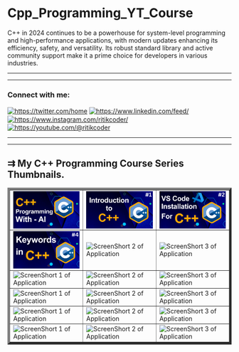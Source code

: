 # Cpp_Programming_YT_Course
C++ in 2024 continues to be a powerhouse for system-level programming and high-performance applications, with modern updates enhancing its efficiency, safety, and versatility. Its robust standard library and active community support make it a prime choice for developers in various industries.
<hr><hr>
<h3 align="left">Connect with me:</h3>
<p align="left">
<a href="https://twitter.com/https://twitter.com/home" target="blank"><img align="center" src="https://raw.githubusercontent.com/rahuldkjain/github-profile-readme-generator/master/src/images/icons/Social/twitter.svg" alt="https://twitter.com/home" height="30" width="40" /></a>
<a href="https://linkedin.com/in/https://www.linkedin.com/feed/" target="blank"><img align="center" src="https://raw.githubusercontent.com/rahuldkjain/github-profile-readme-generator/master/src/images/icons/Social/linked-in-alt.svg" alt="https://www.linkedin.com/feed/" height="30" width="40" /></a>
<a href="https://instagram.com/https://www.instagram.com/ritikcoder/" target="blank"><img align="center" src="https://raw.githubusercontent.com/rahuldkjain/github-profile-readme-generator/master/src/images/icons/Social/instagram.svg" alt="https://www.instagram.com/ritikcoder/" height="30" width="40" /></a>
<a href="https://www.youtube.com/c/https://youtube.com/@ritikcoder" target="blank"><img align="center" src="https://raw.githubusercontent.com/rahuldkjain/github-profile-readme-generator/master/src/images/icons/Social/youtube.svg" alt="https://youtube.com/@ritikcoder" height="30" width="40" /></a>
</p>
<hr><hr>
<h2>&#8649 My C++ Programming Course Series Thumbnails.</h2>
<table border="5px" style="border-collapse: collapse;">
  <tr>
    <td>
      <img align="center" src="https://github.com/CodeWithRitikBoss/Cpp_Programming_YT_Course/blob/master/C%2B%2B%20Programming%20Thumbnails/00.%20C%2B%2B%20Programming%20Thumbnails.png" alt="ScreenShort 1 of Application" width="300" />
    </td>
    <td>
      <img align="center" src="https://github.com/CodeWithRitikBoss/Cpp_Programming_YT_Course/blob/master/C%2B%2B%20Programming%20Thumbnails/01.%20C%2B%2B%20Programming%20Thumbnails.png" alt="ScreenShort 2 of Application" width="300" />
    </td>
    <td>
      <img align="center" src="https://github.com/CodeWithRitikBoss/Cpp_Programming_YT_Course/blob/master/C%2B%2B%20Programming%20Thumbnails/02.%20C%2B%2B%20Programming%20Thumbnails.png" alt="ScreenShort 3 of Application" width="300" />
    </td>
  </tr>
  <tr>
    <td>
      <img align="center" src="https://github.com/CodeWithRitikBoss/Cpp_Programming_YT_Course/blob/master/C%2B%2B%20Programming%20Thumbnails/04%20Keywords%20in%20C%2B%2B.png" alt="ScreenShort 1 of Application" width="300" />
    </td>
    <td>
      <img align="center" src="" alt="ScreenShort 2 of Application" width="300" />
    </td>
    <td>
      <img align="center" src="" alt="ScreenShort 3 of Application" width="300" />
    </td>
  </tr>
  <tr>
    <td>
      <img align="center" src="" alt="ScreenShort 1 of Application" width="300" />
    </td>
    <td>
      <img align="center" src="" alt="ScreenShort 2 of Application" width="300" />
    </td>
    <td>
      <img align="center" src="" alt="ScreenShort 3 of Application" width="300" />
    </td>
  </tr>
  <tr>
    <td>
      <img align="center" src="" alt="ScreenShort 1 of Application" width="300" />
    </td>
    <td>
      <img align="center" src="" alt="ScreenShort 2 of Application" width="300" />
    </td>
    <td>
      <img align="center" src="" alt="ScreenShort 3 of Application" width="300" />
    </td>
  </tr>
  <tr>
    <td>
      <img align="center" src="" alt="ScreenShort 1 of Application" width="300" />
    </td>
    <td>
      <img align="center" src="" alt="ScreenShort 2 of Application" width="300" />
    </td>
    <td>
      <img align="center" src="" alt="ScreenShort 3 of Application" width="300" />
    </td>
  </tr>
  <tr>
    <td>
      <img align="center" src="" alt="ScreenShort 1 of Application" width="300" />
    </td>
    <td>
      <img align="center" src="" alt="ScreenShort 2 of Application" width="300" />
    </td>
    <td>
      <img align="center" src="" alt="ScreenShort 3 of Application" width="300" />
    </td>
  </tr>
</table>

